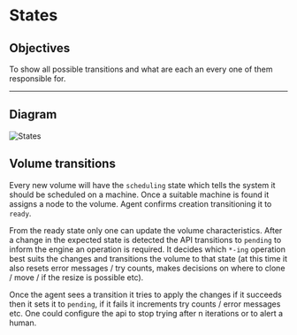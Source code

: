 # States

## Objectives

To show all possible transitions and what are each an every one of them
responsible for.

---

## Diagram

![States](../assets/cobalt-states.png)

## Volume transitions

Every new volume will have the `scheduling` state which tells the system it
should be scheduled on a machine. Once a suitable machine is found it assigns
a node to the volume. Agent confirms creation transitioning it to `ready`.

From the ready state only one can update the volume characteristics.
After a change in the expected state is detected the API transitions to
`pending` to inform the engine an operation is required. It decides which
`*-ing` operation best suits the changes and transitions the volume to that
state (at this time it also resets error messages / try counts, makes
decisions on where to clone / move / if the resize is possible etc).

Once the agent sees a transition it tries to apply the changes if it succeeds
then it sets it to `pending`, if it fails it increments
try counts / error messages etc. One could configure the api to stop trying
after n iterations or to alert a human.